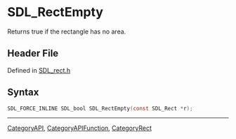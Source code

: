 # SDL_RectEmpty

Returns true if the rectangle has no area.

## Header File

Defined in [SDL_rect.h](https://github.com/libsdl-org/SDL/blob/SDL2/include/SDL_rect.h)

## Syntax

```c
SDL_FORCE_INLINE SDL_bool SDL_RectEmpty(const SDL_Rect *r);
```





----
[CategoryAPI](CategoryAPI), [CategoryAPIFunction](CategoryAPIFunction), [CategoryRect](CategoryRect)

